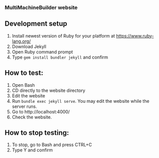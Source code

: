 ### MultiMachineBuilder website

## Development setup
1. Install newest version of Ruby for your platform at https://www.ruby-lang.org/
2. Download Jekyll
3. Open Ruby command prompt
4. Type `gem install bundler jekyll` and confirm

## How to test:
1. Open Bash
2. CD directly to the website directory
3. Edit the website
4. Run `bundle exec jekyll serve`. You may edit the website while the server runs.
5. Go to http://localhost:4000/
6. Check the website.

## How to stop testing:
1. To stop, go to Bash and press CTRL+C
2. Type Y and confirm
